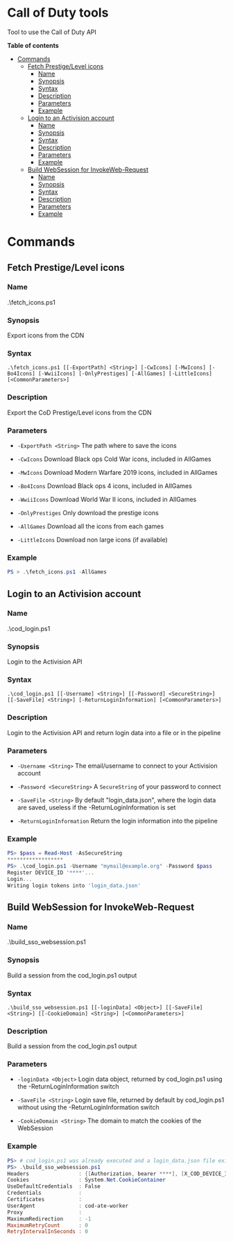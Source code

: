 # Call of Duty tools <!-- omit in toc -->
Tool to use the Call of Duty API

**Table of contents**

- [Commands](#commands)
	- [Fetch Prestige/Level icons](#fetch-prestigelevel-icons)
		- [Name](#name)
		- [Synopsis](#synopsis)
		- [Syntax](#syntax)
		- [Description](#description)
		- [Parameters](#parameters)
		- [Example](#example)
	- [Login to an Activision account](#login-to-an-activision-account)
		- [Name](#name-1)
		- [Synopsis](#synopsis-1)
		- [Syntax](#syntax-1)
		- [Description](#description-1)
		- [Parameters](#parameters-1)
		- [Example](#example-1)
	- [Build WebSession for InvokeWeb-Request](#build-websession-for-invokeweb-request)
		- [Name](#name-2)
		- [Synopsis](#synopsis-2)
		- [Syntax](#syntax-2)
		- [Description](#description-2)
		- [Parameters](#parameters-2)
		- [Example](#example-2)

# Commands

## Fetch Prestige/Level icons

### Name

.\fetch_icons.ps1

### Synopsis

Export icons from the CDN

### Syntax

``.\fetch_icons.ps1 [[-ExportPath] <String>] [-CwIcons] [-MwIcons] [-Bo4Icons] [-WwiiIcons] [-OnlyPrestiges] [-AllGames] [-LittleIcons] [<CommonParameters>]``

### Description

Export the CoD Prestige/Level icons from the CDN

### Parameters

*	``-ExportPath <String>``
	The path where to save the icons

*	``-CwIcons``
	Download Black ops Cold War icons, included in AllGames

*	``-MwIcons`` 
	Download Modern Warfare 2019 icons, included in AllGames

*	``-Bo4Icons``
	Download Black ops 4 icons, included in AllGames

*	``-WwiiIcons``
	Download World War II icons, included in AllGames

*	``-OnlyPrestiges``
	Only download the prestige icons

*	``-AllGames``
	Download all the icons from each games

*	``-LittleIcons``
	Download non large icons (if available)

### Example

```powershell
PS > .\fetch_icons.ps1 -AllGames
```

## Login to an Activision account

### Name

.\cod_login.ps1

### Synopsis

Login to the Activision API

### Syntax

``.\cod_login.ps1 [[-Username] <String>] [[-Password] <SecureString>] [[-SaveFile] <String>] [-ReturnLoginInformation] [<CommonParameters>]``


### Description

Login to the Activision API and return login data into a file or in the pipeline


### Parameters

*   ``-Username <String>``
    The email/username to connect to your Activision account

*   ``-Password <SecureString>``
    A ``SecureString`` of your password to connect

*   ``-SaveFile <String>``
    By default "login_data.json", where the login data are saved, useless if the -ReturnLoginInformation is set

*   ``-ReturnLoginInformation``
    Return the login information into the pipeline

### Example

```powershell
PS> $pass = Read-Host -AsSecureString
******************
PS> .\cod_login.ps1 -Username "mymail@example.org" -Password $pass
Register DEVICE_ID '****'...
Login...
Writing login tokens into 'login_data.json'
```

## Build WebSession for InvokeWeb-Request

### Name

.\build_sso_websession.ps1

### Synopsis

Build a session from the cod_login.ps1 output


### Syntax
    
``.\build_sso_websession.ps1 [[-loginData] <Object>] [[-SaveFile] <String>] [[-CookieDomain] <String>] [<CommonParameters>]``


### Description

Build a session from the cod_login.ps1 output

### Parameters

*   ``-loginData <Object>``
    Login data object, returned by cod_login.ps1 using the -ReturnLoginInformation switch

*   ``-SaveFile <String>``
    Login save file, returned by default by cod_login.ps1 without using the -ReturnLoginInformation switch

*   ``-CookieDomain <String>``
    The domain to match the cookies of the WebSession

### Example

```powershell
PS> # cod_login.ps1 was already executed and a login_data.json file exists
PS> .\build_sso_websession.ps1
Headers                : {[Authorization, bearer ****], [X_COD_DEVICE_ID, ****]}
Cookies                : System.Net.CookieContainer
UseDefaultCredentials  : False
Credentials            :
Certificates           :
UserAgent              : cod-ate-worker
Proxy                  :
MaximumRedirection     : -1
MaximumRetryCount      : 0
RetryIntervalInSeconds : 0
```